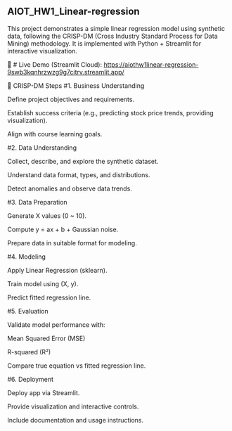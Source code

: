 ## AIOT_HW1_Linear-regression
This project demonstrates a simple linear regression model using synthetic data,
following the CRISP-DM (Cross Industry Standard Process for Data Mining) methodology.
It is implemented with Python + Streamlit for interactive visualization.

🔗 # Live Demo (Streamlit Cloud):
https://aiothw1linear-regression-9swb3kqnhrzwzg9g7citrv.streamlit.app/

📖 CRISP-DM Steps
#1. Business Understanding

Define project objectives and requirements.

Establish success criteria (e.g., predicting stock price trends, providing visualization).

Align with course learning goals.

#2. Data Understanding

Collect, describe, and explore the synthetic dataset.

Understand data format, types, and distributions.

Detect anomalies and observe data trends.

#3. Data Preparation

Generate X values (0 ~ 10).

Compute y = ax + b + Gaussian noise.

Prepare data in suitable format for modeling.

#4. Modeling

Apply Linear Regression (sklearn).

Train model using (X, y).

Predict fitted regression line.

#5. Evaluation

Validate model performance with:

Mean Squared Error (MSE)

R-squared (R²)

Compare true equation vs fitted regression line.

#6. Deployment

Deploy app via Streamlit.

Provide visualization and interactive controls.

Include documentation and usage instructions.

